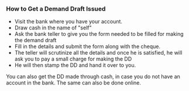 ### How to Get a Demand Draft Issued

-   Visit the bank where you have your account.
-   Draw cash in the name of "self"
-   Ask the bank teller to give you the form needed to be filled for making the demand draft
-   Fill in the details and submit the form along with the cheque.
-   The teller will scrutinize all the details and once he is satisfied, he will ask you to pay a small charge for making the DD
-   He will then stamp the DD and hand it over to you.

You can also get the DD made through cash, in case you do not have an account in the bank. The same can also be done online.
